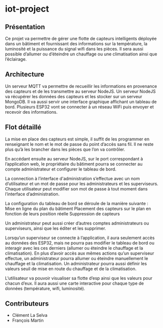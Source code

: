 # iot-project

## Présentation

Ce projet va permettre de gérer une flotte de capteurs intelligents déployée dans un bâtiment et fournissant des informations sur la température, la luminosité et la puissance du signal wifi dans les pièces. Il sera aussi possible d’allumer ou d’éteindre un chauffage ou une climatisation ainsi que l’éclairage.

## Architecture

Un serveur MQTT va permettre de recueillir les informations en provenance des capteurs et de les transmettre au serveur NodeJS.
Un serveur NodeJS va récupérer les données des capteurs et les stocker sur un serveur MongoDB. Il va aussi servir une interface graphique affichant un tableau de bord.
Plusieurs ESP32 vont se connecter à un réseau WiFi puis envoyer et recevoir des informations.

## Flot détaillé

La mise en place des capteurs est simple, il suffit de les programmer en renseignant le nom et le mot de passe du point d’accès sans fil. Il ne reste plus qu’à les brancher dans les pièces que l’on va contrôler.

En accédant ensuite au serveur NodeJS, sur le port correspondant à l’application web, le propriétaire du bâtiment pourra se connecter au compte administrateur et configurer le tableau de bord.

La connection à l’interface d'administration s’effectue avec un nom d’utilisateur et un mot de passe pour les administrateurs et les superviseurs. Chaque utilisateur peut modifier son mot de passe à tout moment dans l’interface d’administration.

La configuration du tableau de bord se déroule de la manière suivante :
Mise en ligne du plan du bâtiment
Placement des capteurs sur le plan en fonction de leurs position réelle
Suppression de capteurs

Un administrateur peut aussi créer d’autres comptes administrateurs ou superviseurs, ainsi que les éditer et les supprimer.

Lorsqu’un superviseur se connecte à l’application, il aura seulement accès au données des ESP32, mais ne pourra pas modifier le tableau de bord ou interagir avec les ces derniers (allumer ou éteindre le chauffage et la climatisation).
En plus d’avoir accès aux mêmes actions qu’un superviseur effectue, un administrateur pourra allumer ou éteindre manuellement le chauffage et la climatisation. Un administrateur pourra aussi définir les valeurs seuil de mise en route du chauffage et de la climatisation.

L’utilisateur va pouvoir visualiser sa flotte d’esp ainsi que les valeurs pour chacun d’eux. Il aura aussi une carte interactive pour chaque type de données (température, wifi, luminosité).

## Contributeurs

* Clément La Selva
* François Martin
